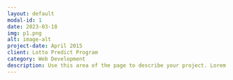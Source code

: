 ```yaml
---
layout: default
modal-id: 1
date: 2023-03-18
img: p1.png
alt: image-alt
project-date: April 2015
client: Lotto Predict Program
category: Web Development
description: Use this area of the page to describe your project. Lorem ipsum dolor sit amet, consectetur adipisicing elit. Mollitia neque assumenda ipsam nihil, molestias magnam, recusandae quos quis inventore quisquam velit asperiores, vitae? Reprehenderit soluta, eos quod consequuntur itaque. Nam.
---
```

